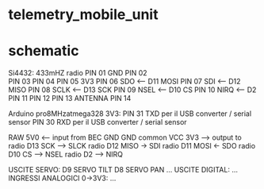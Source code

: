 # telemetry_mobile_unit

# schematic

Si4432: 433mHZ radio
PIN 01  GND
PIN 02  
PIN 03
PIN 04
PIN 05  3V3
PIN 06  SDO     <-- D11 MOSI
PIN 07  SDI     <-- D12 MISO
PIN 08  SCLK    <-- D13 SCK
PIN 09  NSEL    <-- D10 CS
PIN 10  NIRQ    <-- D2
PIN 11
PIN 12
PIN 13  ANTENNA
PIN 14

Arduino pro8MHzatmega328 3V3:
PIN 31  TXD     per il USB converter    / serial sensor
PIN 30  RXD     per il USB converter    / serial sensor


RAW 5V0 <-- input from BEC
GND GND common
VCC 3V3 --> output to radio
D13 SCK --> SLCK radio
D12 MISO -> SDI radio
D11 MOSI <- SDO radio
D10 CS  --> NSEL radio
D2      --> NIRQ

USCITE SERVO:
D9  SERVO TILT
D8  SERVO PAN
...
USCITE DIGITAL:
...
INGRESSI ANALOGICI 0->3V3:
...
